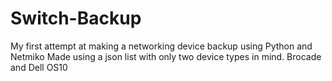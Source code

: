 # Switch-Backup
My first attempt at making a networking device backup using Python and Netmiko
Made using a json list with only two device types in mind. Brocade and Dell OS10
